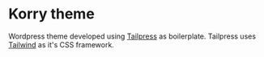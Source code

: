# Korry theme

Wordpress theme developed using [Tailpress](https://github.com/jeffreyvr/tailpress) as boilerplate. Tailpress uses [Tailwind](https://tailwindcss.com/) as it's CSS framework.
